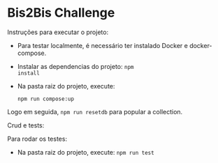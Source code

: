# Bis2Bis Challenge

Instruções para executar o projeto:

- Para testar localmente, é necessário ter instalado Docker e docker-compose.

- Instalar as dependencias do projeto: <code>npm install</code> 

- Na pasta raiz do projeto, execute:

  <code>npm run compose:up</code>


Logo em seguida, <code>npm run resetdb</code> para popular a collection.





Crud e tests:




Para rodar os testes:

- Na pasta raiz do projeto, execute: <code>npm run test</code>










